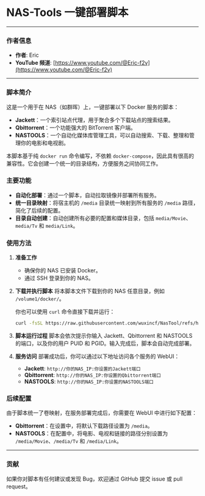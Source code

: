 # NAS-Tools 一键部署脚本

---

### 作者信息

- **作者**: Eric
- **YouTube 频道**: [https://www.youtube.com/@Eric-f2v](https://www.youtube.com/@Eric-f2v)

---

### 脚本简介

这是一个用于在 NAS（如群晖）上，一键部署以下 Docker 服务的脚本：
- **Jackett**：一个索引站点代理，用于聚合多个下载站点的搜索结果。
- **Qbittorrent**：一个功能强大的 BitTorrent 客户端。
- **NASTOOLS**：一个自动化媒体库管理工具，可以自动搜索、下载、整理和管理你的电影和电视剧。

本脚本基于纯 `docker run` 命令编写，不依赖 `docker-compose`，因此具有很高的兼容性。它会创建一个统一的目录结构，方便服务之间协同工作。

### 主要功能

- **自动化部署**：通过一个脚本，自动拉取镜像并部署所有服务。
- **统一目录映射**：将宿主机的 `/media` 目录统一映射到所有服务的 `/media` 路径，简化了后续的配置。
- **目录自动创建**：自动创建所有必要的配置和媒体目录，包括 `media/Movie`、`media/Tv` 和 `media/Link`。

### 使用方法

1.  **准备工作**
    * 确保你的 NAS 已安装 Docker。
    * 通过 SSH 登录到你的 NAS。

2.  **下载并执行脚本**
    将本脚本文件下载到你的 NAS 任意目录，例如 `/volume1/docker/`。
    
    你也可以使用 `curl` 命令直接下载并运行：

    ```bash
    curl -fsSL https://raw.githubusercontent.com/wuxincf/NasTool/refs/heads/main/NasTool.sh -o NasTool.sh && chmod +x NasTool.sh && ./NasTool.sh

    ```

3.  **脚本运行过程**
    脚本会依次提示你输入 Jackett、Qbittorrent 和 NASTOOLS 的端口，以及你的用户 PUID 和 PGID。输入完成后，脚本会自动完成部署。

4.  **服务访问**
    部署成功后，你可以通过以下地址访问各个服务的 WebUI：
    - **Jackett**: `http://你的NAS_IP:你设置的Jackett端口`
    - **Qbittorrent**: `http://你的NAS_IP:你设置的Qbittorrent端口`
    - **NASTOOLS**: `http://你的NAS_IP:你设置的NASTOOLS端口`

### 后续配置

由于脚本统一了卷映射，在服务部署完成后，你需要在 WebUI 中进行如下配置：
* **Qbittorrent**：在设置中，将默认下载路径设置为 `/media`。
* **NASTOOLS**：在配置中，将电影、电视和链接的路径分别设置为 `/media/Movie`、`/media/Tv` 和 `/media/Link`。

---

### 贡献

如果你对脚本有任何建议或发现 Bug，欢迎通过 GitHub 提交 issue 或 pull request。
